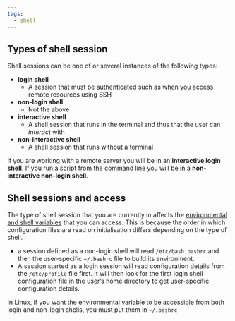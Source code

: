 ```yaml
---
tags:
  - shell
---
```


## **Types of shell session**

Shell sessions can be one of or several instances of the following types:

- **login shell**
  - A session that must be authenticated such as when you access remote
    resources using SSH
- **non-login shell**
  - Not the above
- **interactive shell**
  - A shell session that runs in the terminal and thus that the user can
    _interact_ with
- **non-interactive shell**
  - A shell session that runs without a terminal

If you are working with a remote server you will be in an **interactive login
shell**. If you run a script from the command line you will be in a
**non-interactive non-login shell**.

## Shell sessions and access

The type of shell session that you are currently in affects the
[environmental and shell variables](Environmental-and-shell-variables-04d5ec7e8e2b486a93f002bf686e4bbb)
that you can access. This is because the order in which configuration files are
read on initialisation differs depending on the type of shell.

- a session defined as a non-login shell will read `/etc/bash.bashrc` and then
  the user-specific `~/.bashrc` file to build its environment.
- A session started as a login session will read configuration details from the
  `/etc/profile` file first. It will then look for the first login shell
  configuration file in the user’s home directory to get user-specific
  configuration details.

In Linux, if you want the environmental variable to be accessible from both
login and non-login shells, you must put them in `~/.bashrc`
